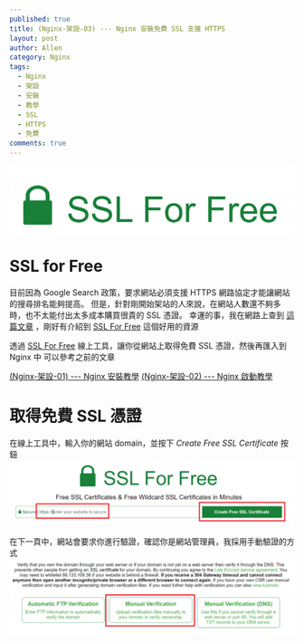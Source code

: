 ```yaml
---
published: true
title: (Nginx-架設-03) --- Nginx 安裝免費 SSL 支援 HTTPS
layout: post
author: Allen
category: Nginx
tags: 
  - Nginx
  - 架設
  - 安裝
  - 教學
  - SSL
  - HTTPS
  - 免費
comments: true
---
```


![logo](/images/blog/20191219/20191219-000.png)

# SSL for Free

目前因為 Google Search 政策，要求網站必須支援 HTTPS 網路協定才能讓網站的搜尋排名能夠提高。
但是，針對剛開始架站的人來說，在網站人數還不夠多時，也不太能付出太多成本購買很貴的 SSL 憑證。
幸運的事，我在網路上查到 [這篇文章](https://free.com.tw/ssl-for-free/) ，剛好有介紹到 [SSL For Free](https://www.sslforfree.com/) 這個好用的資源

透過 [SSL For Free](https://www.sslforfree.com/) 線上工具，讓你從網站上取得免費 SSL 憑證，然後再匯入到 Nginx 中
可以參考之前的文章

[(Nginx-架設-01) --- Nginx 安裝教學](https://allenchien-tw.github.io/blog/2019/12/17/nginx-install-01)
[(Nginx-架設-02) --- Nginx 啟動教學](https://allenchien-tw.github.io/blog/2019/12/18/nginx-install-02)


# 取得免費 SSL 憑證

在線上工具中，輸入你的網站 domain，並按下 *Create Free SSL Certificate* 按鈕
![nginx](/images/blog/20191219/20191219-001.png)

在下一頁中，網站會要求你進行驗證，確認你是網站管理員，我採用手動驗證的方式
![nginx](/images/blog/20191219/20191219-002.png)